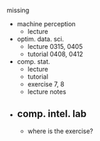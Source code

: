 missing 
- machine perception
    - lecture 
- optim. data. sci.
    - lecture 0315, 0405
    - tutorial 0408, 0412
- comp. stat.
    - lecture
    - tutorial 
    - exercise 7, 8
    - lecture notes
- comp. intel. lab
    - 
    - where is the exercise?
